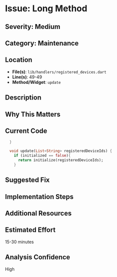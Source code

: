 # Issue: Long Method

## Severity: Medium

## Category: Maintenance

## Location
- **File(s)**: `lib/handlers/registered_devices.dart`
- **Line(s)**: 49-49
- **Method/Widget**: `update`

## Description


## Why This Matters


## Current Code
```dart
  }

  void update(List<String> registeredDeviceIds) {
    if (initialized == false){
      return initialize(registeredDeviceIds);
    }
```

## Suggested Fix


## Implementation Steps


## Additional Resources


## Estimated Effort
15-30 minutes

## Analysis Confidence
High
